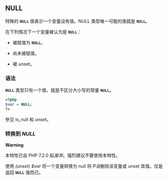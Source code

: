 NULL
----

特殊的 **`NULL`** 值表示一个变量没有值。<span class="type">NULL</span>
类型唯一可能的值就是 **`NULL`**。

在下列情况下一个变量被认为是 **`NULL`**：

-   被赋值为 **`NULL`**。

-   尚未被赋值。

-   被 <span class="function">unset</span>。

### 语法

**`NULL`** 类型只有一个值，就是不区分大小写的常量 **`NULL`**。

``` php
<?php
$var = NULL;       
?>
```

参见 <span class="function">is\_null</span> 和 <span
class="function">unset</span>。

### 转换到 *NULL*

**Warning**

本特性已自 PHP 7.2.0 起*废弃*。强烈建议不要使用本特性。

使用 *(unset) $var* 将一个变量转换为 <span class="type">null</span>
将*不会*删除该变量或 unset 其值。仅是返回 **`NULL`** 值而已。
